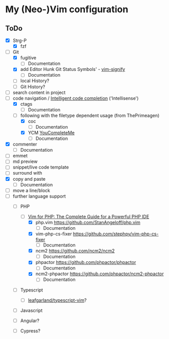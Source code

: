 # My (Neo-)Vim configuration

## ToDo

- [x] Strg-P
  - [x] fzf
- [ ] Git
  - [x] fugitive
    - [ ] Documentation
  - [x] add Editor Hunk Git Status Symbols' - [vim-signify](https://github.com/mhinz/vim-signify/blob/master/doc/signify.txt)
    - [ ] Documentation
  - [ ] local History?
  - [ ] Git History?
- [ ] search content in project
- [ ] code navigation / [Intelligent code completion](https://en.wikipedia.org/wiki/Intelligent_code_completion) ('Intellisense')
  - [x] ctags
    - [ ] Documentation
  - [ ] following with the filetype dependent usage (from ThePrimeagen)
    - [x] coc
      - [ ] Documentation
    - [x] YCM [YouCompleteMe](https://github.com/ycm-core/YouCompleteMe)
      - [ ] Documentation
- [x] commenter
  - [ ] Documentation
- [ ] emmet
- [ ] md preview
- [ ] snippet/live code template
- [ ] surround with
- [x] copy and paste
  - [ ] Documentation
- [ ] move a line/block
- [ ] further language support
  - [ ] PHP
    - [ ] [Vim for PHP: The Complete Guide for a Powerful PHP IDE](https://thevaluable.dev/vim-php-ide/)
      - [x] php.vim			https://github.com/StanAngeloff/php.vim
        - [ ] Documentation
      - [x] vim-php-cs-fixer	https://github.com/stephpy/vim-php-cs-fixer
        - [ ] Documentation
      - [x] ncm2			https://github.com/ncm2/ncm2
        - [ ] Documentation
      - [x] phpactor		https://github.com/phpactor/phpactor
        - [ ] Documentation
      - [x] ncm2-phpactor		https://github.com/phpactor/ncm2-phpactor
        - [ ] Documentation
  - [ ] Typescript
    - [ ] [leafgarland/typescript-vim](https://github.com/leafgarland/typescript-vim)?
  - [ ] Javascript
  - [ ] Angular?
  - [ ] Cypress?

